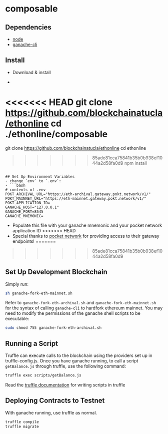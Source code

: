 # composable
## Dependencies
 - [node](https://nodejs.org/en/)
 - [ganache-cli](https://github.com/trufflesuite/ganache-cli)

## Install
 - Download & install
 - ```bash
<<<<<<< HEAD
   git clone https://github.com/blockchainatucla/ethonline
   cd ./ethonline/composable
=======
   git clone
   https://github.com/blockchainatucla/ethonline
   cd ethonline
>>>>>>> 85ade81cca75841b35b0b938ef1044a2d58fa0d9
   npm install
   ```

## Set Up Environment Variables
 - change `env` to `.env`:
 - ```bash
   # contents of .env
   POKT_ARCHIVAL_URL="https://eth-archival.gateway.pokt.network/v1/"
   POKT_MAINNET_URL="https://eth-mainnet.gateway.pokt.network/v1/"
   POKT_APPLICATION_ID=
   GANACHE_HOST="127.0.0.1"
   GANACHE_PORT=8545
   GANACHE_MNEMONIC=
   ```
 - Populate this file with your ganache mnemonic and your pocket network application ID
<<<<<<< HEAD
 - Special thanks to [pocket network](https://www.pokt.network/) for providing access to their gateway endpoints!
=======
>>>>>>> 85ade81cca75841b35b0b938ef1044a2d58fa0d9

## Set Up Development Blockchain
Simply run:
```bash
sh ganache-fork-eth-mainnet.sh
```
Refer to `ganache-fork-eth-archival.sh` and `ganache-fork-eth-mainnet.sh` for the syntax of calling `ganache-cli` to hardfork ethereum mainnet. You may need to modify the permissions of the ganache shell scripts to be executable:
```bash
sudo chmod 755 ganache-fork-eth-archival.sh
```

## Running a Script
Truffle can execute calls to the blockchain using the providers set up in truffle-config.js. Once you have ganache running, to call a script `getBalance.js` through truffle, use the following command:
```bash
truffle exec scripts/getBalance.js
```
Read the [truffle documentation](https://www.trufflesuite.com/docs/truffle/getting-started/writing-external-scripts) for writing scripts in truffle

## Deploying Contracts to Testnet
With ganache running, use truffle as normal.
```bash
truffle compile
truffle migrate
```
